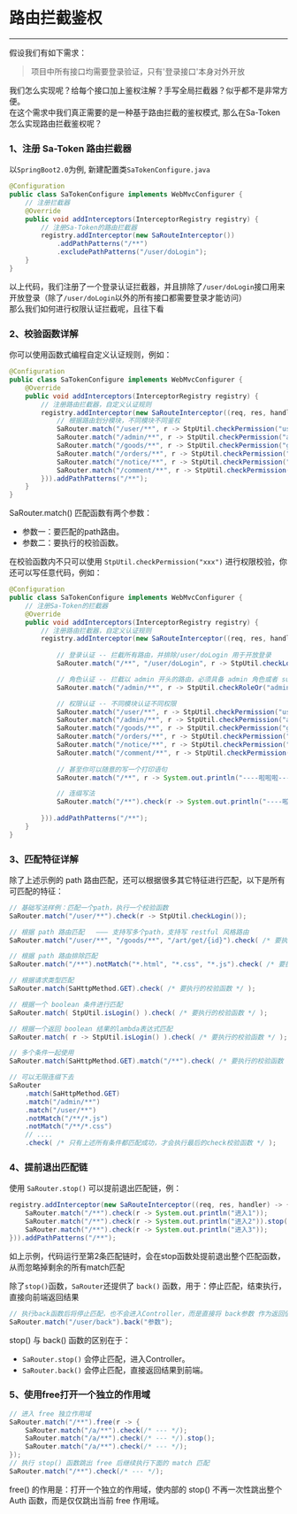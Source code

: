 # 路由拦截鉴权
--- 

假设我们有如下需求：
> 项目中所有接口均需要登录验证，只有'登录接口'本身对外开放

我们怎么实现呢？给每个接口加上鉴权注解？手写全局拦截器？似乎都不是非常方便。<br/>
在这个需求中我们真正需要的是一种基于路由拦截的鉴权模式, 那么在Sa-Token怎么实现路由拦截鉴权呢？



### 1、注册 Sa-Token 路由拦截器
以`SpringBoot2.0`为例, 新建配置类`SaTokenConfigure.java`
``` java 
@Configuration
public class SaTokenConfigure implements WebMvcConfigurer {
	// 注册拦截器
	@Override
	public void addInterceptors(InterceptorRegistry registry) {
		// 注册Sa-Token的路由拦截器
		registry.addInterceptor(new SaRouteInterceptor())
			.addPathPatterns("/**")
			.excludePathPatterns("/user/doLogin"); 
	}
}
```
以上代码，我们注册了一个登录认证拦截器，并且排除了`/user/doLogin`接口用来开放登录（除了`/user/doLogin`以外的所有接口都需要登录才能访问） <br>
那么我们如何进行权限认证拦截呢，且往下看


### 2、校验函数详解  
你可以使用函数式编程自定义认证规则，例如：

``` java 
@Configuration
public class SaTokenConfigure implements WebMvcConfigurer {
	@Override
	public void addInterceptors(InterceptorRegistry registry) {
		// 注册路由拦截器，自定义认证规则 
		registry.addInterceptor(new SaRouteInterceptor((req, res, handler)->{
			// 根据路由划分模块，不同模块不同鉴权 
			SaRouter.match("/user/**", r -> StpUtil.checkPermission("user"));
			SaRouter.match("/admin/**", r -> StpUtil.checkPermission("admin"));
			SaRouter.match("/goods/**", r -> StpUtil.checkPermission("goods"));
			SaRouter.match("/orders/**", r -> StpUtil.checkPermission("orders"));
			SaRouter.match("/notice/**", r -> StpUtil.checkPermission("notice"));
			SaRouter.match("/comment/**", r -> StpUtil.checkPermission("comment"));
		})).addPathPatterns("/**");
	}
}
```

SaRouter.match() 匹配函数有两个参数：
- 参数一：要匹配的path路由。
- 参数二：要执行的校验函数。

在校验函数内不只可以使用 `StpUtil.checkPermission("xxx")` 进行权限校验，你还可以写任意代码，例如：

``` java 
@Configuration
public class SaTokenConfigure implements WebMvcConfigurer {
	// 注册Sa-Token的拦截器
	@Override
	public void addInterceptors(InterceptorRegistry registry) {
		// 注册路由拦截器，自定义认证规则 
		registry.addInterceptor(new SaRouteInterceptor((req, res, handler) -> {
			
			// 登录认证 -- 拦截所有路由，并排除/user/doLogin 用于开放登录 
			SaRouter.match("/**", "/user/doLogin", r -> StpUtil.checkLogin());

			// 角色认证 -- 拦截以 admin 开头的路由，必须具备 admin 角色或者 super-admin 角色才可以通过认证 
			SaRouter.match("/admin/**", r -> StpUtil.checkRoleOr("admin", "super-admin"));

			// 权限认证 -- 不同模块认证不同权限 
			SaRouter.match("/user/**", r -> StpUtil.checkPermission("user"));
			SaRouter.match("/admin/**", r -> StpUtil.checkPermission("admin"));
			SaRouter.match("/goods/**", r -> StpUtil.checkPermission("goods"));
			SaRouter.match("/orders/**", r -> StpUtil.checkPermission("orders"));
			SaRouter.match("/notice/**", r -> StpUtil.checkPermission("notice"));
			SaRouter.match("/comment/**", r -> StpUtil.checkPermission("comment"));
			
			// 甚至你可以随意的写一个打印语句
			SaRouter.match("/**", r -> System.out.println("----啦啦啦----"));

            // 连缀写法
            SaRouter.match("/**").check(r -> System.out.println("----啦啦啦----"));
			
		})).addPathPatterns("/**");
	}
}
```


### 3、匹配特征详解

除了上述示例的 path 路由匹配，还可以根据很多其它特征进行匹配，以下是所有可匹配的特征：

``` java
// 基础写法样例：匹配一个path，执行一个校验函数 
SaRouter.match("/user/**").check(r -> StpUtil.checkLogin());

// 根据 path 路由匹配   ——— 支持写多个path，支持写 restful 风格路由 
SaRouter.match("/user/**", "/goods/**", "/art/get/{id}").check( /* 要执行的校验函数 */ );

// 根据 path 路由排除匹配 
SaRouter.match("/**").notMatch("*.html", "*.css", "*.js").check( /* 要执行的校验函数 */ );

// 根据请求类型匹配 
SaRouter.match(SaHttpMethod.GET).check( /* 要执行的校验函数 */ );

// 根据一个 boolean 条件进行匹配 
SaRouter.match( StpUtil.isLogin() ).check( /* 要执行的校验函数 */ );

// 根据一个返回 boolean 结果的lambda表达式匹配 
SaRouter.match( r -> StpUtil.isLogin() ).check( /* 要执行的校验函数 */ );

// 多个条件一起使用 
SaRouter.match(SaHttpMethod.GET).match("/**").check( /* 要执行的校验函数 */ );

// 可以无限连缀下去 
SaRouter
	.match(SaHttpMethod.GET)
	.match("/admin/**")
	.match("/user/**") 
	.notMatch("/**/*.js")
	.notMatch("/**/*.css")
	// ....
	.check( /* 只有上述所有条件都匹配成功，才会执行最后的check校验函数 */ );
```



### 4、提前退出匹配链 
使用 `SaRouter.stop()` 可以提前退出匹配链，例：

``` java
registry.addInterceptor(new SaRouteInterceptor((req, res, handler) -> {
	SaRouter.match("/**").check(r -> System.out.println("进入1"));
	SaRouter.match("/**").check(r -> System.out.println("进入2")).stop();
	SaRouter.match("/**").check(r -> System.out.println("进入3"));
})).addPathPatterns("/**");
```
如上示例，代码运行至第2条匹配链时，会在stop函数处提前退出整个匹配函数，从而忽略掉剩余的所有match匹配 

除了`stop()`函数，`SaRouter`还提供了 `back()` 函数，用于：停止匹配，结束执行，直接向前端返回结果
``` java
// 执行back函数后将停止匹配，也不会进入Controller，而是直接将 back参数 作为返回值输出到前端
SaRouter.match("/user/back").back("参数");
```

stop() 与 back() 函数的区别在于：
- `SaRouter.stop()` 会停止匹配，进入Controller。
- `SaRouter.back()` 会停止匹配，直接返回结果到前端。


### 5、使用free打开一个独立的作用域

``` java
// 进入 free 独立作用域 
SaRouter.match("/**").free(r -> {
	SaRouter.match("/a/**").check(/* --- */);
	SaRouter.match("/a/**").check(/* --- */).stop();
	SaRouter.match("/a/**").check(/* --- */);
});
// 执行 stop() 函数跳出 free 后继续执行下面的 match 匹配 
SaRouter.match("/**").check(/* --- */);
```

free() 的作用是：打开一个独立的作用域，使内部的 stop() 不再一次性跳出整个 Auth 函数，而是仅仅跳出当前 free 作用域。

